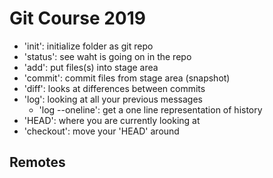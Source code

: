 # Git Course 2019
- 'init': initialize folder as git repo
- 'status': see waht is going on in the repo
- 'add': put files(s) into stage area
- 'commit': commit files from stage area (snapshot)
- 'diff': looks at differences between commits
- 'log': looking at all your previous messages
	- 'log --oneline': get a one line representation of history
- 'HEAD': where you are currently looking at
- 'checkout': move your 'HEAD' around

## Remotes


